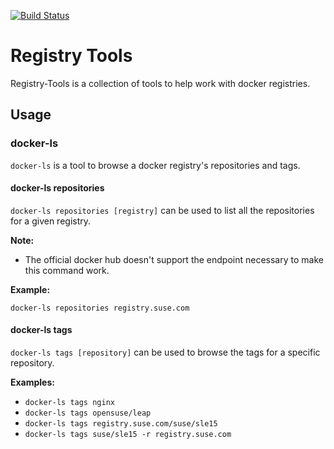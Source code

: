 [![Build Status](https://travis-ci.org/tmuntaner/registry-tools.svg?branch=master)](https://travis-ci.org/tmuntaner/registry-tools)

# Registry Tools

Registry-Tools is a collection of tools to help work with docker registries.

## Usage

### docker-ls

`docker-ls` is a tool to browse a docker registry's repositories and tags.

#### docker-ls repositories

`docker-ls repositories [registry]` can be used to list all the repositories for a given registry.

**Note:**

* The official docker hub doesn't support the endpoint necessary to make this command work.

**Example:**

`docker-ls repositories registry.suse.com`

#### docker-ls tags

`docker-ls tags [repository]` can be used to browse the tags for a specific repository.

**Examples:**

* `docker-ls tags nginx`
* `docker-ls tags opensuse/leap`
* `docker-ls tags registry.suse.com/suse/sle15`
* `docker-ls tags suse/sle15 -r registry.suse.com`
